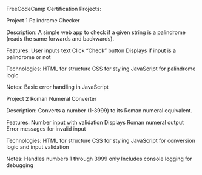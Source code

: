 FreeCodeCamp Certification Projects: 

Project 1 Palindrome Checker

  Description: 
    A simple web app to check if a given string is a palindrome (reads the same forwards and backwards).
  
  Features:
    User inputs text
    Click “Check” button
    Displays if input is a palindrome or not
  
  Technologies:
    HTML for structure
    CSS for styling 
    JavaScript for palindrome logic
  
  Notes:
    Basic error handling in JavaScript

 Project 2 Roman Numeral Converter

Description: 
  Converts a number (1-3999) to its Roman numeral equivalent.

Features: 
  Number input with validation
  Displays Roman numeral output
  Error messages for invalid input

Technologies:
  HTML for structure
  CSS for styling
  JavaScript for conversion logic and input validation

Notes: 
  Handles numbers 1 through 3999 only
  Includes console logging for debugging   

  
